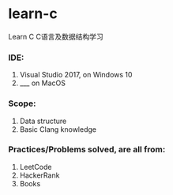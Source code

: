 # learn-c

Learn C
C语言及数据结构学习

### IDE:
1. Visual Studio 2017, on Windows 10
2. ___ on MacOS

### Scope:
1. Data structure
2. Basic Clang knowledge

### Practices/Problems solved, are all from:
1. LeetCode
2. HackerRank
3. Books
